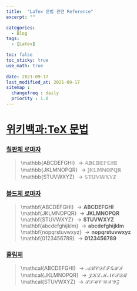 ```yaml
---
title:  "LaTex 문법 관련 Reference"
excerpt: ""

categories:
  - Blog
tags:
  - [Latex]

toc: false
toc_sticky: true
use_math: true
 
date: 2021-09-17
last_modified_at: 2021-09-17
sitemap :
  changefreq : daily
  priority : 1.0
---
```


# [위키백과:TeX 문법](https://ko.wikipedia.org/wiki/%EC%9C%84%ED%82%A4%EB%B0%B1%EA%B3%BC:TeX_%EB%AC%B8%EB%B2%95)

### [칠판체 로마자](https://ko.wikipedia.org/wiki/%EC%9C%84%ED%82%A4%EB%B0%B1%EA%B3%BC:TeX_%EB%AC%B8%EB%B2%95#:~:text=beth%20%5Cgimel%20%5Cdaleth%20%5C!%7D-,%EC%B9%A0%ED%8C%90%EC%B2%B4%20%EB%A1%9C%EB%A7%88%EC%9E%90,-%5Cmathbb%7BABCDEFGHI%7D)
> \mathbb{ABCDEFGHI} $\rightarrow \mathbb{ABCDEFGHI}$     
> \mathbb{JKLMNOPQR} $\rightarrow \mathbb{JKLMNOPQR}$     
> \mathbb{STUVWXYZ} $\rightarrow \mathbb{STUVWXYZ}$     

### [볼드체 로마자](https://ko.wikipedia.org/wiki/%EC%9C%84%ED%82%A4%EB%B0%B1%EA%B3%BC:TeX_%EB%AC%B8%EB%B2%95#:~:text=displaystyle%20%5Cmathbb%20%7BSTUVWXYZ%7D%20%5C!%7D-,%EB%B3%BC%EB%93%9C%EC%B2%B4%20%EB%A1%9C%EB%A7%88%EC%9E%90,-%5Cmathbf%7BABCDEFGHI%7D)
> \mathbf{ABCDEFGHI} $\rightarrow \mathbf{ABCDEFGHI}$     
> \mathbf{JKLMNOPQR} $\rightarrow \mathbf{JKLMNOPQR}$     
> \mathbf{STUVWXYZ} $\rightarrow \mathbf{STUVWXYZ}$   
> \mathbf{abcdefghijklm} $\rightarrow \mathbf{abcdefghijklm}$     
> \mathbf{nopqrstuvwxyz} $\rightarrow \mathbf{nopqrstuvwxyz}$     
> \mathbf{0123456789} $\rightarrow \mathbf{0123456789}$

### [흘림체](https://ko.wikipedia.org/wiki/%EC%9C%84%ED%82%A4%EB%B0%B1%EA%B3%BC:TeX_%EB%AC%B8%EB%B2%95#:~:text=X%7D%20%5CPsi%20%5COmega%20%7D%7D%5C!%7D-,%ED%9D%98%EB%A6%BC%EC%B2%B4,-%5Cmathcal%7BABCDEFGHI%7D)
> \mathcal{ABCDEFGHI} $\rightarrow \mathcal{ABCDEFGHI}$     
> \mathcal{JKLMNOPQR} $\rightarrow \mathcal{JKLMNOPQR}$     
> \mathcal{STUVWXYZ} $\rightarrow \mathcal{STUVWXYZ}$   
